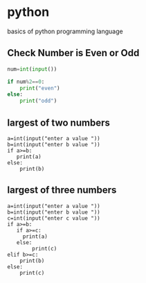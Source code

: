 # python
basics of python programming language

## Check Number is Even or Odd

```python
num=int(input())

if num%2==0:
    print("even")
else:
    print("odd")
```

## largest of two numbers

```
a=int(input("enter a value "))
b=int(input("enter b value "))
if a>=b:
   print(a)
else:
    print(b)
```

## largest of three numbers

```
a=int(input("enter a value "))
b=int(input("enter b value "))
c=int(input("enter c value "))
if a>=b:
   if a>=c:
     print(a)
   else:
        print(c)
elif b>=c:
    print(b)
else:
    print(c)
```
